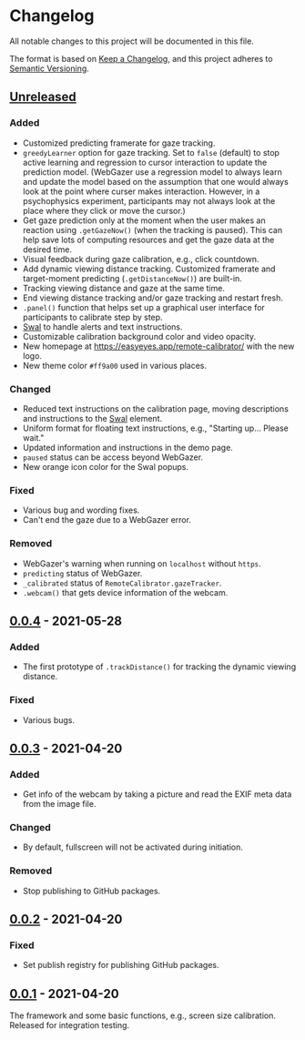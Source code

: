 # Changelog

All notable changes to this project will be documented in this file.

The format is based on [Keep a Changelog](https://keepachangelog.com/en/1.0.0/),
and this project adheres to [Semantic Versioning](https://semver.org/spec/v2.0.0.html).

## [Unreleased]

### Added

- Customized predicting framerate for gaze tracking.
- `greedyLearner` option for gaze tracking. Set to `false` (default) to stop active learning and regression to cursor interaction to update the prediction model. (WebGazer use a regression model to always learn and update the model based on the assumption that one would always look at the point where curser makes interaction. However, in a psychophysics experiment, participants may not always look at the place where they click or move the cursor.)
- Get gaze prediction only at the moment when the user makes an reaction using `.getGazeNow()` (when the tracking is paused). This can help save lots of computing resources and get the gaze data at the desired time.
- Visual feedback during gaze calibration, e.g., click countdown.
- Add dynamic viewing distance tracking. Customized framerate and target-moment predicting (`.getDistanceNow()`) are built-in.
- Tracking viewing distance and gaze at the same time.
- End viewing distance tracking and/or gaze tracking and restart fresh.
- `.panel()` function that helps set up a graphical user interface for participants to calibrate step by step.
- [Swal](https://sweetalert2.github.io/) to handle alerts and text instructions.
- Customizable calibration background color and video opacity.
- New homepage at https://easyeyes.app/remote-calibrator/ with the new logo.
- New theme color `#ff9a00` used in various places.

### Changed

- Reduced text instructions on the calibration page, moving descriptions and instructions to the [Swal](https://sweetalert2.github.io/) element.
- Uniform format for floating text instructions, e.g., "Starting up... Please wait."
- Updated information and instructions in the demo page.
- `paused` status can be access beyond WebGazer.
- New orange icon color for the Swal popups.

### Fixed

- Various bug and wording fixes.
- Can't end the gaze due to a WebGazer error.

### Removed

- WebGazer's warning when running on `localhost` without `https`.
- `predicting` status of WebGazer.
- `_calibrated` status of `RemoteCalibrator.gazeTracker`.
- `.webcam()` that gets device information of the webcam.

## [0.0.4] - 2021-05-28

### Added

- The first prototype of `.trackDistance()` for tracking the dynamic viewing distance.

### Fixed

- Various bugs.

## [0.0.3] - 2021-04-20

### Added

- Get info of the webcam by taking a picture and read the EXIF meta data from the image file.

### Changed

- By default, fullscreen will not be activated during initiation.

### Removed

- Stop publishing to GitHub packages.

## [0.0.2] - 2021-04-20

### Fixed

- Set publish registry for publishing GitHub packages.

## [0.0.1] - 2021-04-20

The framework and some basic functions, e.g., screen size calibration. Released for integration testing.

[unreleased]: https://github.com/peilingjiang/RemoteCalibrator/compare/v0.0.4...HEAD
[0.0.4]: https://github.com/peilingjiang/RemoteCalibrator/compare/v0.0.3...v0.0.4
[0.0.3]: https://github.com/peilingjiang/RemoteCalibrator/compare/v0.0.2...v0.0.3
[0.0.2]: https://github.com/peilingjiang/RemoteCalibrator/compare/v0.0.1...v0.0.2
[0.0.1]: https://github.com/peilingjiang/RemoteCalibrator/releases/tag/v0.0.1
